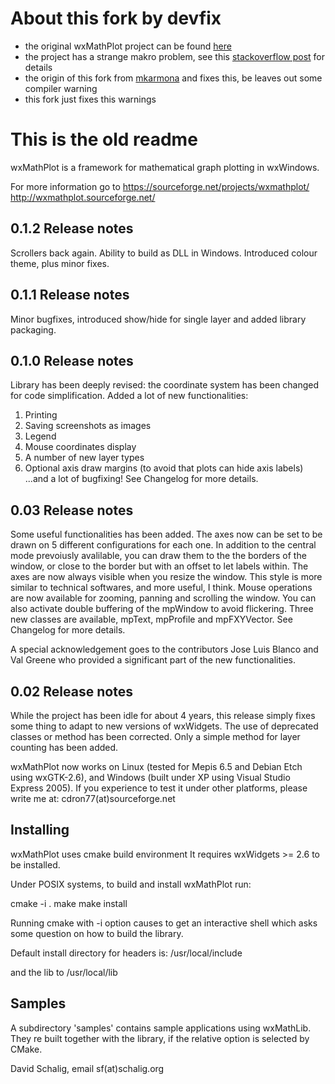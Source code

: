 # About this fork by devfix
- the original wxMathPlot project can be found [here](https://sourceforge.net/projects/wxmathplot/)
- the project has a strange makro problem, see this [stackoverflow post](https://stackoverflow.com/a/14899725/10574851) for details
- the origin of this fork from [mkarmona](https://github.com/mkarmona/wxMathPlot) and fixes this, be leaves out some compiler warning
- this fork just fixes this warnings

# This is the old readme

wxMathPlot is a framework for mathematical graph plotting in wxWindows.

For more information go to
https://sourceforge.net/projects/wxmathplot/
http://wxmathplot.sourceforge.net/

0.1.2 Release notes
-------------------
Scrollers back again. Ability to build as DLL in Windows. Introduced colour theme, plus minor fixes.

0.1.1 Release notes
-------------------
Minor bugfixes, introduced show/hide for single layer and added library packaging.

0.1.0 Release notes
-------------------

Library has been deeply revised: the coordinate system has been changed for code simplification. Added a lot of new functionalities:
1. Printing
2. Saving screenshots as images
3. Legend
4. Mouse coordinates display
5. A number of new layer types
6. Optional axis draw margins (to avoid that plots can hide axis labels)
...and a lot of bugfixing! See Changelog for more details.


0.03 Release notes
------------------

Some useful functionalities has been added.
The axes now can be set to be drawn on 5 different configurations for each one. In addition to the central mode prevoiusly avalilable, you can draw them to the the borders of the window, or close to the border but with an offset to let labels within. The axes are now always visible when you resize the window. This style is more similar to technical softwares, and more useful, I think.
Mouse operations are now available for zooming, panning and scrolling the window. You can also activate double buffering of the mpWindow to avoid flickering.
Three new classes are available, mpText, mpProfile and mpFXYVector. See Changelog for more details.

A special acknowledgement goes to the contributors Jose Luis Blanco and Val Greene who provided a significant part of the new functionalities. 

0.02 Release notes
------------------

While the project has been idle for about 4 years, this release simply fixes
some thing to adapt to new versions of wxWidgets. The use of deprecated
classes or method has been corrected. Only a simple method for layer
counting has been added.

wxMathPlot now works on Linux (tested for Mepis 6.5 and Debian Etch using
wxGTK-2.6), and Windows (built under XP using Visual Studio Express 2005).
If you experience to test it under other platforms, please write me at:
cdron77(at)sourceforge.net



Installing
----------

wxMathPlot uses cmake build environment
It requires wxWidgets >= 2.6 to be installed.

Under POSIX systems, to build and install wxMathPlot run:

cmake -i .
make
make install

Running cmake with -i option causes to get an interactive shell which asks some question on how to build the library.

Default install directory for headers is:
/usr/local/include

and the lib to
/usr/local/lib

Samples
-------

A subdirectory 'samples' contains sample applications using wxMathLib.
They re built together with the library, if the relative option is selected by CMake.


David Schalig, email sf(at)schalig.org
